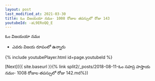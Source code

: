 ```yaml
---
layout: post
last_modified_at: 2021-03-30
title: ఓం విజయయా నమః- 1008 రోజుల తపస్సులో రోజు 143
youtubeId: -aL9ERoQQ_E
---
```

 
 
 ఓం విజయయా నమః  
 
 -  ఎవరు విజయ రూపంలో ఉన్నారు 
 
  
 
  
 
 
 
 
 
 


{% include youtubePlayer.html id=page.youtubeId %}
 
[Next]({{ site.baseurl }}{% link  split2/_posts/2018-08-11-ఓం సహస్ర హస్తాయ నమః- 1008 రోజుల తపస్సులో రోజు 142.md%})
 
